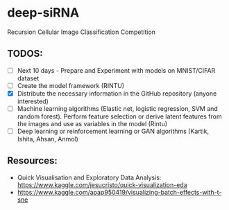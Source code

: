 # deep-siRNA

Recursion Cellular Image Classification Competition

## TODOS:

- [ ] Next 10 days - Prepare and Experiment with models on MNIST/CIFAR dataset
- [ ] Create the model framework (RINTU)
- [x] Distribute the necessary information in the GitHub repository (anyone interested)
- [ ] Machine learning algorithms (Elastic net, logistic regression, SVM and random forest). Perform feature selection or derive latent features from the images and use as variables in the model (Rintu)
- [ ] Deep learning or reinforcement learning or GAN algorithms (Kartik, Ishita, Ahsan, Anmol)

## Resources:

- Quick Visualisation and Exploratory Data Analysis: https://www.kaggle.com/jesucristo/quick-visualization-eda
- https://www.kaggle.com/apap950419/visualizing-batch-effects-with-t-sne
